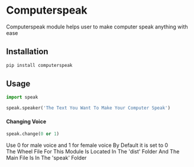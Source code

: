 # Computerspeak

Computerspeak module helps user to make computer speak anything with ease

## Installation

```bash
pip install computerspeak
```

## Usage

```python
import speak

speak.speaker('The Text You Want To Make Your Computer Speak')
```

#### Changing  Voice

```python
speak.change(0 or 1)
```

Use 0 for male voice and 1 for female voice By Default it is set to 0 
<br/>
The Wheel File For This Module Is Located In The 'dist' Folder And The Main File Is In The 'speak' Folder
